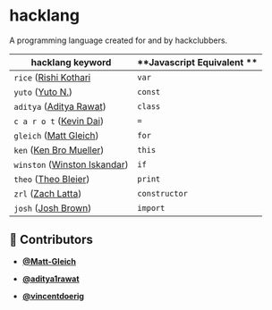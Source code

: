 <!-- DO NOT REMOVE - contributor_list:data:start:["Matt-Gleich", "aditya1rawat", "vincentdoerig"]:end -->
# hacklang

A programming language created for and by hackclubbers.

| **hacklang keyword**         | **Javascript Equivalent ** |
| ---------------------------- | -------------------------- |
| `rice` ([Rishi Kothari](https://github.com/rishiosaur)       | `var`                      |
| `yuto` ([Yuto N.](https://github.com/starptr))             | `const`                    |
| `aditya` ([Aditya Rawat](https://github.com/aditya1rawat))      | `class`                    |
| `c a r o t` ([Kevin Dai](https://github.com/TheOneKevin/))      | `=`                        |
| `gleich` ([Matt Gleich](https://github.com/Matt-Gleich))       | `for`                      |
| `ken` ([Ken Bro Mueller](https://github.com/kenmueller))      | `this`                     |
| `winston` ([Winston Iskandar](https://github.com/winstoniskandar)) | `if`                       |
| `theo` ([Theo Bleier](https://github.com/tmb))         | `print`                    |
| `zrl` ([Zach Latta](https://github.com/zachlatta))           | `constructor`              |
| `josh` ([Josh Brown](https://github.com/jbis9051))          | `import`                   |

<!-- DO NOT REMOVE - contributor_list:start -->
## 👥 Contributors


- **[@Matt-Gleich](https://github.com/Matt-Gleich)**

- **[@aditya1rawat](https://github.com/aditya1rawat)**

- **[@vincentdoerig](https://github.com/vincentdoerig)**

<!-- DO NOT REMOVE - contributor_list:end -->

